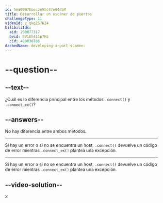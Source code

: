 ```yaml
---
id: 5ea9997bbec2e9bc47e94db4
title: Desarrollar un escáner de puertos
challengeType: 11
videoId: z_qkqZS7KZ4
bilibiliIds:
  aid: 208077317
  bvid: BV1Uh411p7HS
  cid: 409036706
dashedName: developing-a-port-scanner
---
```


# --question--

## --text--

¿Cuál es la diferencia principal entre los métodos `.connect()` y `.connect_ex()`?

## --answers--

No hay diferencia entre ambos métodos.

---

Si hay un error o si no se encuentra un host, `.connect()` devuelve un código de error mientras `.connect_ex()` plantea una excepción.

---

Si hay un error o si no se encuentra un host, `.connect()` devuelve un código de error mientras `.connect_ex()` plantea una excepción.

## --video-solution--

3

